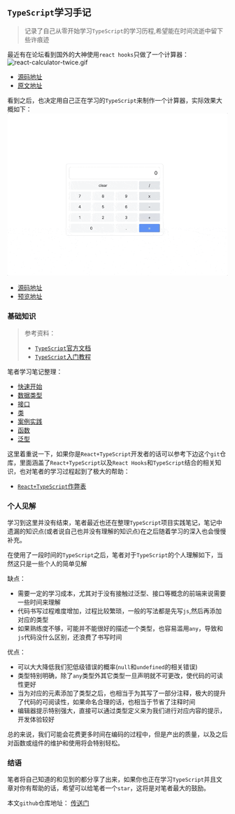 ## `TypeScript`学习手记
> 记录了自己从零开始学习`TypeScript`的学习历程,希望能在时间流逝中留下些许痕迹

最近有在论坛看到国外的大神使用`react hooks`只做了一个计算器：  
![react-calculator-twice.gif](https://i.loli.net/2019/07/25/5d3903b642d2728487.gif)

* [源码地址](https://github.com/jarodburchill/CalculatorReactApp)
* [原文地址](https://www.reddit.com/r/reactjs/comments/cgcvns/i_made_a_calculator_in_react_the_other_day/)

看到之后，也决定用自己正在学习的`TypeScript`来制作一个计算器，实际效果大概如下：
![](https://raw.githubusercontent.com/wangkaiwd/drawing-bed/master/ts-calculator-tiny.gif)

* [源码地址](https://github.com/wangkaiwd/typescript-notes/blob/master/practice/demo04.ts)
* [预览地址](https://wangkaiwd.github.io/typescript-notes/practice/index.html)
### 基础知识
> 参考资料：
>
> * [`TypeScript`官方文档](https://www.tslang.cn/docs/home.html)
> * [`TypeScript`入门教程](https://ts.xcatliu.com/)

笔者学习笔记整理： 

* [快速开始](https://github.com/wangkaiwd/typescript-notes/blob/master/getting%20start/readme.md)
* [数据类型](https://github.com/wangkaiwd/typescript-notes/blob/master/dataTypes/readme.md)
* [接口](https://github.com/wangkaiwd/typescript-notes/blob/master/functionNote/readme.md)
* [类](https://github.com/wangkaiwd/typescript-notes/blob/master/classNote/readme.md)
* [案例实践](https://github.com/wangkaiwd/typescript-notes/blob/master/practice/readme.md)
* [函数](https://github.com/wangkaiwd/typescript-notes/blob/master/functionNote/readme.md)
* [泛型](https://github.com/wangkaiwd/typescript-notes/blob/master/genericsNote/reademe.md)


这里着重说一下，如果你是`React+TypeScript`开发者的话可以参考下边这个`git`仓库，里面涵盖了`React+TypeScript`以及`React Hooks`和`TypeScript`结合的相关知识，也对笔者的学习过程起到了极大的帮助：

* [`React+TypeScript`作弊表](https://github.com/typescript-cheatsheets/react-typescript-cheatsheet)

### 个人见解

学习到这里并没有结束，笔者最近也还在整理`TypeScript`项目实践笔记，笔记中遗漏的知识点(或者说自己也并没有理解的知识点)在之后随着学习的深入也会慢慢补充。

在使用了一段时间的`TypeScript`之后，笔者对于`TypeScript`的个人理解如下，当然这只是一些个人的简单见解

缺点：
  * 需要一定的学习成本，尤其对于没有接触过泛型、接口等概念的前端来说需要一些时间来理解
  * 代码书写过程难度增加，过程比较繁琐，一般的写法都是先写`js`,然后再添加对应的类型
  * 如果熟练度不够，可能并不能很好的描述一个类型，也容易滥用`any`，导致和`js`代码没什么区别，还浪费了书写时间
  
优点：  
  * 可以大大降低我们犯低级错误的概率(`null`和`undefined`的相关错误)
  * 类型特别明确，除了`any`类型外其它类型一旦声明就不可更改，使代码的可读性更好
  * 当为对应的元素添加了类型之后，也相当于为其写了一部分注释，极大的提升了代码的可阅读性，如果命名合理的话，也相当于节省了注释时间
  * 编辑器提示特别强大，直接可以通过类型定义来为我们进行对应内容的提示，开发体验较好
    
总的来说，我们可能会花费更多时间在编码的过程中，但是产出的质量，以及之后对函数或组件的维护和使用将会特别轻松。

### 结语
笔者将自己知道的和见到的都分享了出来，如果你也正在学习`TypeScript`并且文章对你有帮助的话，希望可以给笔者一个`star`，这将是对笔者最大的鼓励。

本文`github`仓库地址： [传送门](https://github.com/wangkaiwd/typescript-notes)




